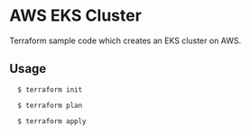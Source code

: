 # AWS EKS Cluster

Terraform sample code which creates an EKS cluster on AWS.


## Usage

```hcl
  $ terraform init
```

```hcl
  $ terraform plan
```

```hcl
  $ terraform apply
```
